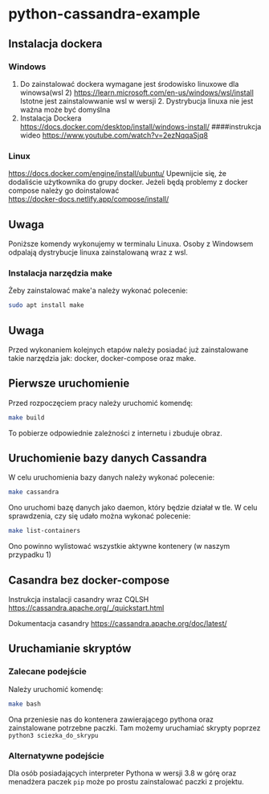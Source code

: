 # python-cassandra-example

## Instalacja dockera
### Windows
1. Do zainstalować dockera wymagane jest środowisko linuxowe dla winowsa(wsl 2)
https://learn.microsoft.com/en-us/windows/wsl/install
Istotne jest zainstalowwanie wsl w wersji 2. 
Dystrybucja linuxa nie jest ważna może być domyślna 
2. Instalacja Dockera  
https://docs.docker.com/desktop/install/windows-install/ 
####instrukcja wideo 
https://www.youtube.com/watch?v=2ezNqqaSjq8

### Linux
https://docs.docker.com/engine/install/ubuntu/
Upewnijcie się, że dodaliście użytkownika do grupy docker.
Jeżeli  będą problemy z docker compose należy go doinstalować  
https://docker-docs.netlify.app/compose/install/


## Uwaga
Poniższe  komendy wykonujemy w terminalu Linuxa. 
Osoby z Windowsem odpalają dystrybucje linuxa zainstalowaną wraz z wsl.

### Instalacja narzędzia make
Żeby zainstalować make'a należy wykonać polecenie:
```bash
sudo apt install make 
```

## Uwaga
Przed wykonaniem kolejnych etapów należy posiadać już zainstalowane takie narzędzia jak: docker, docker-compose oraz make.


## Pierwsze uruchomienie
Przed rozpoczęciem pracy należy uruchomić komendę:
```bash
make build
```
To pobierze odpowiednie zależności z internetu i zbuduje obraz.

## Uruchomienie bazy danych Cassandra
W celu uruchomienia bazy danych należy wykonać polecenie:
```bash
make cassandra
```
Ono uruchomi bazę danych jako daemon, który będzie działał w tle.
W celu sprawdzenia, czy się udało można wykonać polecenie:
```bash
make list-containers
```
Ono powinno wylistować wszystkie aktywne kontenery (w naszym przypadku 1)

## Casandra bez docker-compose 
Instrukcja instalacji casandry wraz CQLSH
https://cassandra.apache.org/_/quickstart.html

Dokumentacja casandry 
https://cassandra.apache.org/doc/latest/

## Uruchamianie skryptów
### Zalecane podejście
Należy uruchomić komendę:
```bash
make bash
```
Ona przeniesie nas do kontenera zawierającego pythona oraz zainstalowane potrzebne paczki.
Tam możemy uruchamiać skrypty poprzez `python3 sciezka_do_skrypu`
### Alternatywne podejście
Dla osób posiadających interpreter Pythona w wersji 3.8 w górę oraz menadżera paczek `pip` może po prostu zainstalować paczki z projektu.
